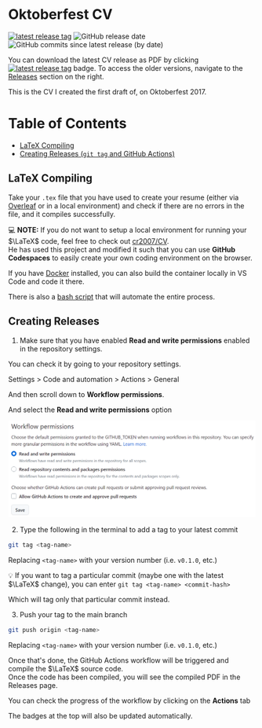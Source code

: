 # Oktoberfest CV

[![latest release tag](https://img.shields.io/github/v/tag/aerabi/hacktoberfest-cv?label=download%20pdf)](https://github.com/aerabi/hacktoberfest-cv/releases/latest/download/main.pdf)
![GitHub release date](https://img.shields.io/github/release-date/aerabi/hacktoberfest-cv)
![GitHub commits since latest release (by date)](https://img.shields.io/github/commits-since/aerabi/hacktoberfest-cv/latest)

You can download the latest CV release as PDF by clicking
[![latest release tag](https://img.shields.io/github/v/tag/aerabi/hacktoberfest-cv?label=download%20pdf)](https://github.com/aerabi/hacktoberfest-cv/releases/latest/download/main.pdf)
badge. To access the older versions, navigate to the [Releases](https://github.com/aerabi/hacktoberfest-cv/releases) section on the right.

This is the CV I created the first draft of, on Oktoberfest 2017.

# Table of Contents

- [LaTeX Compiling](#latex-compiling)
- [Creating Releases (`git tag` and GitHub Actions)](#creating-releases)

## LaTeX Compiling

Take your `.tex` file that you have used to create your resume (either via [Overleaf](https://www.overleaf.com/) or in a local environment) and check if there are no errors in the file, and it compiles successfully.

💻 **NOTE:** If you do not want to setup a local environment for running your $\LaTeX$ code, feel free to check out [cr2007/CV](https://github.com/cr2007/CV).<br>
He has used this project and modified it such that you can use **GitHub Codespaces** to easily create your own coding environment on the browser.

If you have [Docker](https://www.docker.com/) installed, you can also build the container locally in VS Code and code it there.

There is also a [bash script](https://github.com/cr2007/CV/blob/main/create_tag.sh) that will automate the entire process.


## Creating Releases

1. Make sure that you have enabled **Read and write permissions** enabled in the repository settings.

You can check it by going to your repository settings.

Settings > Code and automation > Actions > General

And then scroll down to **Workflow permissions**.

And select the **Read and write permissions** option

![Screenshot of the Workflow permissions setting in a GitHub Repository](images/permission_change.png)


2. Type the following in the terminal to add a tag to your latest commit

```bash
git tag <tag-name>
```

Replacing `<tag-name>` with your version number (i.e. `v0.1.0`, etc.)

💡 If you want to tag a particular commit (maybe one with the latest $\LaTeX$ change), you can enter `git tag <tag-name> <commit-hash>`

Which will tag only that particular commit instead.

3. Push your tag to the main branch

```bash
git push origin <tag-name>
```

Replacing `<tag-name>` with your version number (i.e. `v0.1.0`, etc.)

Once that's done, the GitHub Actions workflow will be triggered and compile the $\LaTeX$ source code.<br>
Once the code has been compiled, you will see the compiled PDF in the Releases page.

You can check the progress of the workflow by clicking on the **Actions** tab

The badges at the top will also be updated automatically.
